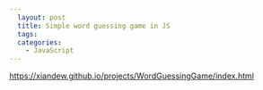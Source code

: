 ```yaml
---
  layout: post
  title: Simple word guessing game in JS
  tags:
  categories:
    - JavaScript
---
```


https://xiandew.github.io/projects/WordGuessingGame/index.html
